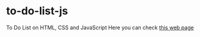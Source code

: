 # to-do-list-js
To Do List on HTML, CSS and JavaScript
Here you can check <a href="https://kypocha.github.io/site2/">this web page</a>
